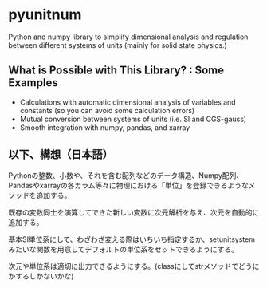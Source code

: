 # pyunitnum
Python and numpy library to simplify dimensional analysis and regulation between different systems of units (mainly for solid state physics.)


## What is Possible with This Library? : Some Examples

- Calculations with automatic dimensional analysis of variables and constants (so you can avoid some calculation errors)
- Mutual conversion between systems of units (i.e. SI and CGS-gauss)
- Smooth integration with numpy, pandas, and xarray


## 以下、構想（日本語）

Pythonの整数、小数や、それを含む配列などのデータ構造、Numpy配列、Pandasやxarrayの各カラム等々に物理における「単位」を登録できるようなメソッドを追加する。

既存の変数同士を演算してできた新しい変数に次元解析を与え、次元を自動的に追加する。

基本SI単位系にして、わざわざ変える際はいちいち指定するか、setunitsystemみたいな関数を用意してデフォルトの単位系をセットできるようにする。

次元や単位系は適切に出力できるようにする。(classにしてstrメソッドでどうにかするしかないかな)
